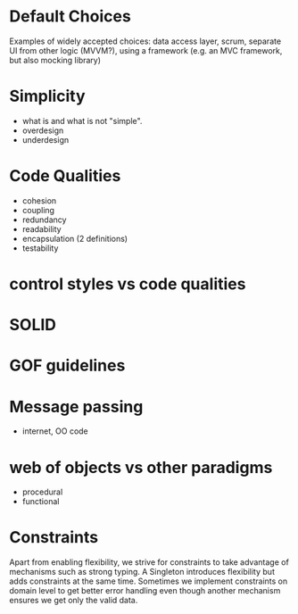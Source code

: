 # Default Choices

Examples of widely accepted choices: data access layer, scrum, separate UI from other logic (MVVM?), using a framework (e.g. an MVC framework, but also mocking library)

# Simplicity

- what is and what is not "simple".
- overdesign
- underdesign

# Code Qualities

- cohesion
- coupling
- redundancy
- readability
- encapsulation (2 definitions)
- testability

# control styles vs code qualities

# SOLID

# GOF guidelines

# Message passing

- internet, OO code

# web of objects vs other paradigms

- procedural
- functional

# Constraints

Apart from enabling flexibility, we strive for constraints to take advantage of mechanisms such as strong typing. A Singleton introduces flexibility but adds constraints at the same time. Sometimes we implement constraints on domain level to get better error handling even though another mechanism ensures we get only the valid data.
